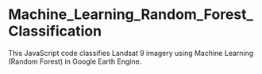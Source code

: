 # Machine_Learning_Random_Forest_Classification
This JavaScript code classifies Landsat 9 imagery using Machine Learning (Random Forest) in Google Earth Engine. 
